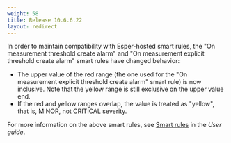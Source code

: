 ```yaml
---
weight: 58
title: Release 10.6.6.22
layout: redirect
---
```


In order to maintain compatibility with Esper-hosted smart rules, the "On measurement threshold create alarm" and "On measurement explicit threshold create alarm" smart rules have changed behavior:

- The upper value of the red range (the one used for the "On measurement explicit threshold create alarm" smart rule) is now inclusive. 
  Note that the yellow range is still exclusive on the upper value end.
- If the red and yellow ranges overlap, the value is treated as "yellow", that is, MINOR, not CRITICAL severity.

For more information on the above smart rules, see [Smart rules](https://cumulocity.com/guides/10-6-6//users-guide/cockpit/#smart-rules) in the *User guide*.






